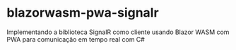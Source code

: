 # blazorwasm-pwa-signalr
Implementando a biblioteca SignalR como cliente usando Blazor WASM com PWA para comunicação em tempo real com C#
